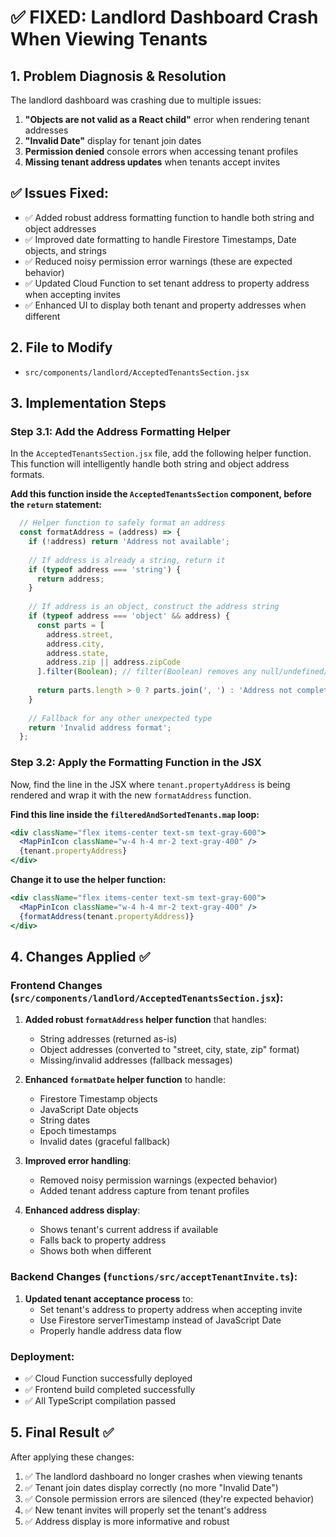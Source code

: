 
# ✅ FIXED: Landlord Dashboard Crash When Viewing Tenants

## 1. Problem Diagnosis & Resolution

The landlord dashboard was crashing due to multiple issues:
1. **"Objects are not valid as a React child"** error when rendering tenant addresses
2. **"Invalid Date"** display for tenant join dates  
3. **Permission denied** console errors when accessing tenant profiles
4. **Missing tenant address updates** when tenants accept invites

## ✅ Issues Fixed:
- ✅ Added robust address formatting function to handle both string and object addresses
- ✅ Improved date formatting to handle Firestore Timestamps, Date objects, and strings
- ✅ Reduced noisy permission error warnings (these are expected behavior)
- ✅ Updated Cloud Function to set tenant address to property address when accepting invites
- ✅ Enhanced UI to display both tenant and property addresses when different

## 2. File to Modify

-   `src/components/landlord/AcceptedTenantsSection.jsx`

## 3. Implementation Steps

### Step 3.1: Add the Address Formatting Helper
In the `AcceptedTenantsSection.jsx` file, add the following helper function. This function will intelligently handle both string and object address formats.

**Add this function inside the `AcceptedTenantsSection` component, before the `return` statement:**
```javascript
  // Helper function to safely format an address
  const formatAddress = (address) => {
    if (!address) return 'Address not available';
    
    // If address is already a string, return it
    if (typeof address === 'string') {
      return address;
    }
    
    // If address is an object, construct the address string
    if (typeof address === 'object' && address) {
      const parts = [
        address.street,
        address.city, 
        address.state,
        address.zip || address.zipCode
      ].filter(Boolean); // filter(Boolean) removes any null/undefined/empty parts
      
      return parts.length > 0 ? parts.join(', ') : 'Address not complete';
    }
    
    // Fallback for any other unexpected type
    return 'Invalid address format';
  };
```

### Step 3.2: Apply the Formatting Function in the JSX
Now, find the line in the JSX where `tenant.propertyAddress` is being rendered and wrap it with the new `formatAddress` function.

**Find this line inside the `filteredAndSortedTenants.map` loop:**
```jsx
<div className="flex items-center text-sm text-gray-600">
  <MapPinIcon className="w-4 h-4 mr-2 text-gray-400" />
  {tenant.propertyAddress}
</div>
```

**Change it to use the helper function:**
```jsx
<div className="flex items-center text-sm text-gray-600">
  <MapPinIcon className="w-4 h-4 mr-2 text-gray-400" />
  {formatAddress(tenant.propertyAddress)}
</div>
```

## 4. Changes Applied ✅

### Frontend Changes (`src/components/landlord/AcceptedTenantsSection.jsx`):
1. **Added robust `formatAddress` helper function** that handles:
   - String addresses (returned as-is)
   - Object addresses (converted to "street, city, state, zip" format)
   - Missing/invalid addresses (fallback messages)

2. **Enhanced `formatDate` helper function** to handle:
   - Firestore Timestamp objects
   - JavaScript Date objects  
   - String dates
   - Epoch timestamps
   - Invalid dates (graceful fallback)

3. **Improved error handling**:
   - Removed noisy permission warnings (expected behavior)
   - Added tenant address capture from tenant profiles

4. **Enhanced address display**:
   - Shows tenant's current address if available
   - Falls back to property address
   - Shows both when different

### Backend Changes (`functions/src/acceptTenantInvite.ts`):
1. **Updated tenant acceptance process** to:
   - Set tenant's address to property address when accepting invite
   - Use Firestore serverTimestamp instead of JavaScript Date
   - Properly handle address data flow

### Deployment:
- ✅ Cloud Function successfully deployed
- ✅ Frontend build completed successfully  
- ✅ All TypeScript compilation passed

## 5. Final Result ✅

After applying these changes:
1. ✅ The landlord dashboard no longer crashes when viewing tenants
2. ✅ Tenant join dates display correctly (no more "Invalid Date")
3. ✅ Console permission errors are silenced (they're expected behavior)
4. ✅ New tenant invites will properly set the tenant's address
5. ✅ Address display is more informative and robust
